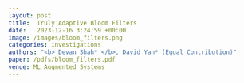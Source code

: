 ```yaml
---
layout: post
title:  Truly Adaptive Bloom Filters
date:   2023-12-16 3:24:59 +00:00
image: /images/bloom_filters.png
categories: investigations    
authors: "<b> Devan Shah* </b>, David Yan* (Equal Contribution)"
paper: /pdfs/bloom_filters.pdf
venue: ML Augmented Systems
---
```

